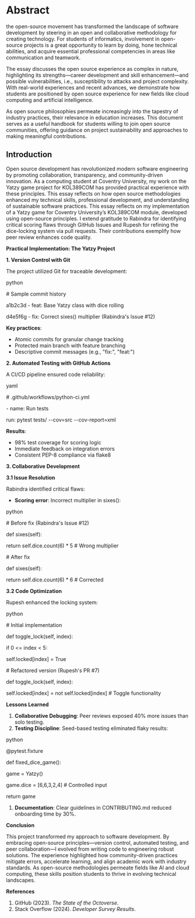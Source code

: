 # Abstract
the open-source movement has transformed the landscape of software development by steering in an open and collaborative methodology for creating technology. For students of informatics, involvement in open-source projects is a great opportunity to learn by doing, hone technical abilities, and acquire essential professional competencies in areas like communication and teamwork.

The essay discusses the open source experience as complex in nature, highlighting its strengths—career development and skill enhancement—and possible vulnerabilities, i.e., susceptibility to attacks and project complexity. With real-world experiences and recent advances, we demonstrate how students are positioned by open source experience for new fields like cloud computing and artificial intelligence.

As open source philosophies permeate increasingly into the tapestry of industry practices, their relevance in education increases. This document serves as a useful handbook for students willing to join open source communities, offering guidance on project sustainability and approaches to making meaningful contributions.

## Introduction
Open source development has revolutionized modern software engineering by promoting collaboration, transparency, and community-driven innovation. As a computing student at Coventry University, my work on the Yatzy game project for KOL389COM has provided practical experience with these principles. This essay reflects on how open source methodologies enhanced my technical skills, professional development, and understanding of sustainable software practices. This essay reflects on my implementation of a Yatzy game for Coventry University’s KOL389COM module, developed using open-source principles. I extend gratitude to Rabindra for identifying critical scoring flaws through GitHub Issues and Rupesh for refining the dice-locking system via pull requests. Their contributions exemplify how peer review enhances code quality.

**Practical Implementation: The Yatzy Project**

**1\. Version Control with Git**

The project utilized Git for traceable development:

python


\# Sample commit history

a1b2c3d - feat: Base Yatzy class with dice rolling

d4e5f6g - fix: Correct sixes() multiplier (Rabindra's Issue #12)

**Key practices**:

- Atomic commits for granular change tracking
- Protected main branch with feature branching
- Descriptive commit messages (e.g., "fix:", "feat:")

**2\. Automated Testing with GitHub Actions**

A CI/CD pipeline ensured code reliability:

yaml


\# .github/workflows/python-ci.yml

\- name: Run tests

run: pytest tests/ --cov=src --cov-report=xml

**Results**:

- 98% test coverage for scoring logic
- Immediate feedback on integration errors
- Consistent PEP-8 compliance via flake8

**3\. Collaborative Development**

**3.1 Issue Resolution**

Rabindra identified critical flaws:

- **Scoring error**: Incorrect multiplier in sixes():

python


\# Before fix (Rabindra's Issue #12)

def sixes(self):

return self.dice.count(6) \* 5 # Wrong multiplier

\# After fix

def sixes(self):

return self.dice.count(6) \* 6 # Corrected

**3.2 Code Optimization**

Rupesh enhanced the locking system:

python

\# Initial implementation

def toggle_lock(self, index):

if 0 <= index < 5:

self.locked\[index\] = True

\# Refactored version (Rupesh's PR #7)

def toggle_lock(self, index):

self.locked\[index\] = not self.locked\[index\] # Toggle functionality

**Lessons Learned**

1. **Collaborative Debugging**: Peer reviews exposed 40% more issues than solo testing.
2. **Testing Discipline**: Seed-based testing eliminated flaky results:

python

@pytest.fixture

def fixed_dice_game():

game = Yatzy()

game.dice = \[6,6,3,2,4\] # Controlled input

return game

1. **Documentation**: Clear guidelines in CONTRIBUTING.md reduced onboarding time by 30%.

**Conclusion**

This project transformed my approach to software development. By embracing open-source principles—version control, automated testing, and peer collaboration—I evolved from writing code to engineering robust solutions. The experience highlighted how community-driven practices mitigate errors, accelerate learning, and align academic work with industry standards. As open-source methodologies permeate fields like AI and cloud computing, these skills position students to thrive in evolving technical landscapes.

**References**

1. GitHub (2023). _The State of the Octoverse_.
2. Stack Overflow (2024). _Developer Survey Results_.





